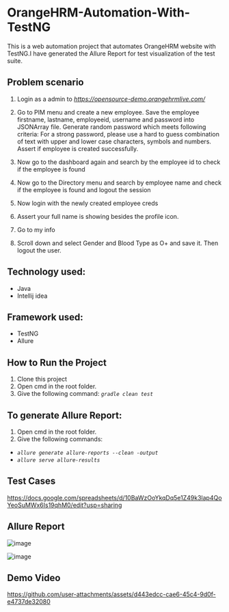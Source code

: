 # OrangeHRM-Automation-With-TestNG
This is a web automation project that automates OrangeHRM website with TestNG.I have generated the Allure Report for test visualization of the test suite.
## Problem scenario 
1. Login as a admin to _https://opensource-demo.orangehrmlive.com/_
2. Go to PIM menu and create a new employee. Save the employee firstname, lastname, employeeid, username and password into JSONArray file. Generate random password which meets following criteria:   For a strong password, please use a hard to guess combination of text with upper and lower case characters, symbols and numbers. Assert if employee is created successfully.

3. Now go to the dashboard again and search by the employee id to check if the employee is found
4. Now go to the Directory menu and search by employee name and check if the employee is found and logout the session
5. Now login with the newly created employee creds
6. Assert your full name is showing besides the profile icon.
7. Go to my info
8. Scroll down and select Gender and Blood Type as O+ and save it. Then logout the user.

## Technology used:
- Java
- Intellij idea


## Framework used:
  - TestNG
  - Allure


## How to Run the Project
1. Clone this project
2. Open cmd in the root folder.
3. Give the following command:  _````gradle clean test````_

## To generate Allure Report:
1. Open cmd in the root folder.
2. Give the following commands:
   
  *  _````allure generate allure-reports --clean -output````_
  *  _````allure serve allure-results````_
   
  
## Test Cases 
https://docs.google.com/spreadsheets/d/10BaWzOoYkqDq5e1Z49k3lap4QoYeoSuMWx6Is19qhM0/edit?usp=sharing
## Allure Report
![image](https://github.com/user-attachments/assets/115f9e8b-341f-468e-8da6-c29eb39ba150)

![image](https://github.com/user-attachments/assets/25c120c3-1333-4712-b5cc-fdfc4ea2b581)


## Demo Video


https://github.com/user-attachments/assets/d443edcc-cae6-45c4-9d0f-e4737de32080




